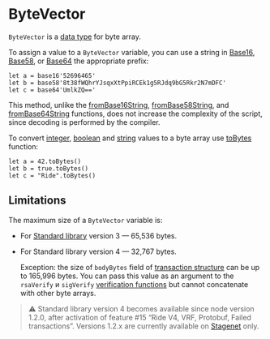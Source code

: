 # ByteVector

`ByteVector` is a [data type](/en/ride/data-types) for byte array.

To assign a value to a `ByteVector` variable, you can use a string in [Base16](https://en.wikipedia.org/wiki/Hexadecimal#Base16_&#40;Transfer_encoding&#41;), [Base58](https://ru.wikipedia.org/wiki/Base58), or [Base64](https://ru.wikipedia.org/wiki/Base64) the appropriate prefix:

``` ride
let a = base16'52696465'
let b = base58'8t38fWQhrYJsqxXtPpiRCEk1g5RJdq9bG5Rkr2N7mDFC'
let c = base64'UmlkZQ=='
```

This method, unlike the [fromBase16String](/en/ride/functions/built-in-functions/decoding-functions#from-base-16-string), [fromBase58String](/en/ride/functions/built-in-functions/decoding-functions#from-base-58-string), and [fromBase64String](/en/ride/functions/built-in-functions/decoding-functions#from-base-64-string) functions, does not increase the complexity of the script, since decoding is performed by the compiler.

To convert [integer](/en/ride/data-types/int), [boolean](/en/ride/data-types/boolean) and [string](/en/ride/data-types/string) values to a byte array use [toBytes](/en/ride/functions/built-in-functions/converting-functions) function:

``` ride
let a = 42.toBytes()
let b = true.toBytes()
let c = "Ride".toBytes()
```

## Limitations

The maximum size of a `ByteVector` variable is:

* For [Standard library](/en/ride/script/standard-library) version 3 — 65,536 bytes.
* For Standard library version 4 — 32,767 bytes.

   Exception: the size of `bodyBytes` field of [transaction structure](/en/ride/structures/transaction-structures) can be up to 165,996 bytes. You can pass this value as an argument to the `rsaVerify` и `sigVerify` [verification functions](/en/ride/functions/built-in-functions/verification-functions) but cannot concatenate with other byte arrays.

> :warning: Standard library version 4 becomes available since node version 1.2.0, after activation of feature #15 “Ride V4, VRF, Protobuf, Failed transactions”. Versions 1.2.x are currently available on [Stagenet](/en/blockchain/blockchain-network/stage-network) only.
